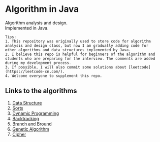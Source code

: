 Algorithm in Java
==============================
  Algorithm analysis and design.   
  Implemented in Java.  
  
    Tips:
    1. This repository was originally used to store code for algorithm analysis and design class, but now I am gradually adding code for other algorithms and data structures implemented by Java.  
    2. I believe this repo is helpful for beginners of the algorithm and students who are preparing for the interview. The comments are added during my development process.  
    3. If possible, I will also commit some solutions about [leetcode](https://leetcode-cn.com/).
    4. Welcome everyone to supplement this repo.


Links to the algorithms
-----------------------------------------  
1. [Data Structure](DataStructure/DataStructure/)
2. [Sorts](Sorts/Sorts/)
3. [Dynamic Programming](DynamicProgramming/DynamicProgramming/)
4. [Backtracking](Backtracking/Backtracking/)
5. [Branch and Bround](BranchAndBround/)
6. [Genetic Algorithm](GeneticAlgorithm/)
7. [Cipher](Cipher/Cipher/)